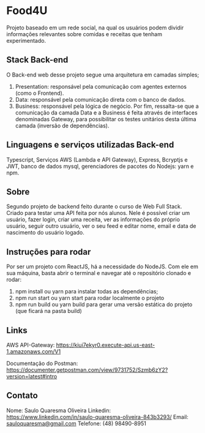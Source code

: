 # Food4U

Projeto baseado em um rede social, na qual os usuários podem dividir informações relevantes sobre comidas e receitas que tenham experimentado.

## Stack Back-end

O Back-end web desse projeto segue uma arquitetura em camadas simples;

1. Presentation: responsável pela comunicação com agentes externos (como o Frontend).
2. Data: responsável pela comunicação direta com o banco de dados.
3. Business: responsável pela lógica de negócio. Por fim, ressalta-se que a comunicação da camada Data e a Business é feita através de interfaces denominadas Gateway, para possibilitar os testes unitários desta última camada (inversão de dependências).

## Linguagens e serviços utilizadas Back-end

Typescript, Serviços AWS (Lambda e API Gateway), Express, Bcryptjs e JWT, banco de dados mysql, gerenciadores de pacotes do Nodejs: yarn e npm.

## Sobre

Segundo projeto de backend feito durante o curso de Web Full Stack. Criado para testar uma API feita por nós alunos. Nele é possível criar um usuário, fazer login, criar uma receita, ver as informações do próprio usuário, seguir outro usuário, ver o seu feed e editar nome, email e data de nascimento do usuário logado.

## Instruções para rodar

Por ser um projeto com ReactJS, há a necessidade do NodeJS. Com ele em sua máquina, basta abrir o terminal e navegar até o repositório clonado e rodar:

1. npm install ou yarn para instalar todas as dependências;
2. npm run start ou yarn start para rodar localmente o projeto
3. npm run build ou yarn build para gerar uma versão estática do projeto (que ficará na pasta build)

## Links

AWS API-Gateway: https://kiui7ekyr0.execute-api.us-east-1.amazonaws.com/V1

Documentação do Postman: https://documenter.getpostman.com/view/9731752/Szmb6zY2?version=latest#intro

## Contato

Nome: Saulo Quaresma Oliveira
Linkedin: https://www.linkedin.com/in/saulo-quaresma-oliveira-843b3293/
Email: sauloquaresma@gmail.com
Telefone: (48) 98490-8951

